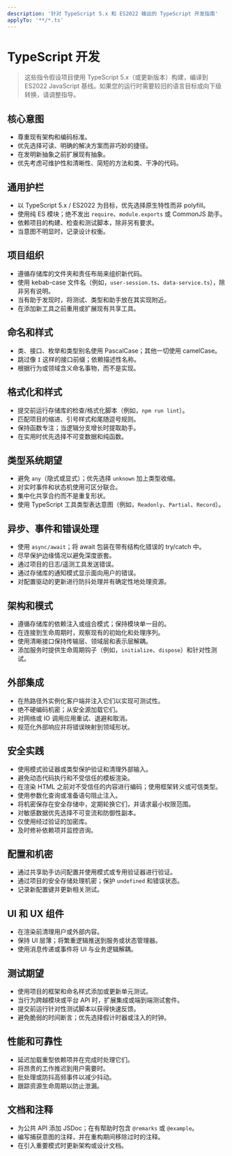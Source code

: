 ```yaml
---
description: '针对 TypeScript 5.x 和 ES2022 输出的 TypeScript 开发指南'
applyTo: '**/*.ts'
---
```


# TypeScript 开发

> 这些指令假设项目使用 TypeScript 5.x（或更新版本）构建，编译到 ES2022 JavaScript 基线。如果您的运行时需要较旧的语言目标或向下级转换，请调整指导。

## 核心意图

- 尊重现有架构和编码标准。
- 优先选择可读、明确的解决方案而非巧妙的捷径。
- 在发明新抽象之前扩展现有抽象。
- 优先考虑可维护性和清晰性、简短的方法和类、干净的代码。

## 通用护栏

- 以 TypeScript 5.x / ES2022 为目标，优先选择原生特性而非 polyfill。
- 使用纯 ES 模块；绝不发出 `require`、`module.exports` 或 CommonJS 助手。
- 依赖项目的构建、检查和测试脚本，除非另有要求。
- 当意图不明显时，记录设计权衡。

## 项目组织

- 遵循存储库的文件夹和责任布局来组织新代码。
- 使用 kebab-case 文件名（例如，`user-session.ts`、`data-service.ts`），除非另有说明。
- 当有助于发现时，将测试、类型和助手放在其实现附近。
- 在添加新工具之前重用或扩展现有共享工具。

## 命名和样式

- 类、接口、枚举和类型别名使用 PascalCase；其他一切使用 camelCase。
- 跳过像 `I` 这样的接口前缀；依赖描述性名称。
- 根据行为或领域含义命名事物，而不是实现。

## 格式化和样式

- 提交前运行存储库的检查/格式化脚本（例如，`npm run lint`）。
- 匹配项目的缩进、引号样式和尾随逗号规则。
- 保持函数专注；当逻辑分支增长时提取助手。
- 在实用时优先选择不可变数据和纯函数。

## 类型系统期望

- 避免 `any`（隐式或显式）；优先选择 `unknown` 加上类型收缩。
- 对实时事件和状态机使用可区分联合。
- 集中化共享合约而不是重复形状。
- 使用 TypeScript 工具类型表达意图（例如，`Readonly`、`Partial`、`Record`）。

## 异步、事件和错误处理

- 使用 `async/await`；将 await 包装在带有结构化错误的 try/catch 中。
- 尽早保护边缘情况以避免深度嵌套。
- 通过项目的日志/遥测工具发送错误。
- 通过存储库的通知模式显示面向用户的错误。
- 对配置驱动的更新进行防抖处理并有确定性地处理资源。

## 架构和模式

- 遵循存储库的依赖注入或组合模式；保持模块单一目的。
- 在连接到生命周期时，观察现有的初始化和处理序列。
- 使用清晰接口保持传输层、领域层和表示层解耦。
- 添加服务时提供生命周期钩子（例如，`initialize`、`dispose`）和针对性测试。

## 外部集成

- 在热路径外实例化客户端并注入它们以实现可测试性。
- 绝不硬编码机密；从安全源加载它们。
- 对网络或 IO 调用应用重试、退避和取消。
- 规范化外部响应并将错误映射到领域形状。

## 安全实践

- 使用模式验证器或类型保护验证和清理外部输入。
- 避免动态代码执行和不受信任的模板渲染。
- 在渲染 HTML 之前对不受信任的内容进行编码；使用框架转义或可信类型。
- 使用参数化查询或准备语句阻止注入。
- 将机密保存在安全存储中，定期轮换它们，并请求最小权限范围。
- 对敏感数据优先选择不可变流和防御性副本。
- 仅使用经过验证的加密库。
- 及时修补依赖项并监控咨询。

## 配置和机密

- 通过共享助手访问配置并使用模式或专用验证器进行验证。
- 通过项目的安全存储处理机密；保护 `undefined` 和错误状态。
- 记录新配置键并更新相关测试。

## UI 和 UX 组件

- 在渲染前清理用户或外部内容。
- 保持 UI 层薄；将繁重逻辑推送到服务或状态管理器。
- 使用消息传递或事件将 UI 与业务逻辑解耦。

## 测试期望

- 使用项目的框架和命名样式添加或更新单元测试。
- 当行为跨越模块或平台 API 时，扩展集成或端到端测试套件。
- 提交前运行针对性测试脚本以获得快速反馈。
- 避免脆弱的时间断言；优先选择假计时器或注入的时钟。

## 性能和可靠性

- 延迟加载重型依赖项并在完成时处理它们。
- 将昂贵的工作推迟到用户需要时。
- 批处理或防抖高频事件以减少抖动。
- 跟踪资源生命周期以防止泄漏。

## 文档和注释

- 为公共 API 添加 JSDoc；在有帮助时包含 `@remarks` 或 `@example`。
- 编写捕获意图的注释，并在重构期间移除过时的注释。
- 在引入重要模式时更新架构或设计文档。